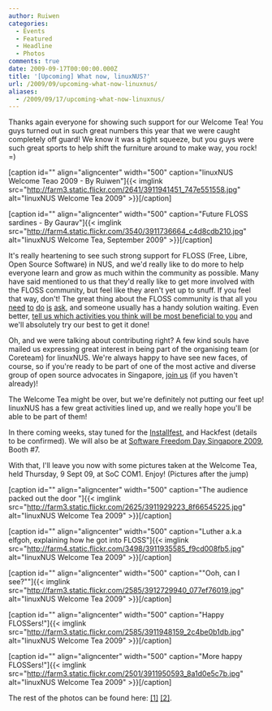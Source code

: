 ```yaml
---
author: Ruiwen
categories:
  - Events
  - Featured
  - Headline
  - Photos
comments: true
date: 2009-09-17T00:00:00.000Z
title: '[Upcoming] What now, linuxNUS?'
url: /2009/09/upcoming-what-now-linuxnus/
aliases:
  - /2009/09/17/upcoming-what-now-linuxnus/
---
```


Thanks again everyone for showing such support for our Welcome Tea! You guys turned out in such great numbers this year that we were caught completely off guard! We know it was a tight squeeze, but you guys were such great sports to help shift the furniture around to make way, you rock! =)

[caption id="" align="aligncenter" width="500" caption="linuxNUS Welcome Teao 2009 - By Ruiwen"]{{< imglink src="http://farm3.static.flickr.com/2641/3911941451_747e551558.jpg" alt="linuxNUS Welcome Tea 2009" >}}[/caption]
<p style="text-align: center;"></p>


[caption id="" align="aligncenter" width="500" caption="Future FLOSS sardines - By Gaurav"]{{< imglink src="http://farm4.static.flickr.com/3540/3911736664_c4d8cdb210.jpg" alt="linuxNUS Welcome Tea, September 2009" >}}[/caption]
<p style="text-align: center;"></p>
<p style="text-align: left;">It's really heartening to see such strong support for FLOSS (Free, Libre, Open Source Software) in NUS, and we'd really like to do more to help everyone learn and grow as much within the community as possible. Many have said mentioned to us that they'd really like to get more involved with the FLOSS community, but feel like they aren't yet up to snuff. If you feel that way, don't! The great thing about the FLOSS community is that all you <a title="linuxNUS mailing list" href="http://groups.yahoo.com/groups/linuxNUS/">need</a> <a title="linuxNUS Opensource@NUS Wiki" href="http://opensource.nus.edu.sg">to</a> <a title="linuxNUS Forums" href="http://opensource.nus.edu.sg/forums/">do</a> <a title="linuxNUS Twitter" href="http://twitter.com/linuxnus">is</a> <a title="linuxNUS IRC" href="http://linuxnus.org/chat">ask</a>, and someone usually has a handy solution waiting. Even better, <a href="http://linuxnus.org/whatactivities">tell us which activities you think will be most beneficial to you</a> and we'll absolutely try our best to get it done!</p>
<p style="text-align: left;">Oh, and we were talking about contributing right? A few kind souls have mailed us expressing great interest in being part of the organising team (or Coreteam) for linuxNUS. We're always happy to have see new faces, of course, so if you're ready to be part of one of the most active and diverse group of open source advocates in Singapore, <a title="Join linuxNUS" href="http://linuxnus.org/join/">join us</a> (if you haven't already)!</p>
<p style="text-align: left;">The Welcome Tea might be over, but we're definitely not putting our feet up! linuxNUS has a few great activities lined up, and we really hope you'll be able to be part of them!</p>
<p style="text-align: left;">In there coming weeks, stay tuned for the <a title="The upcoming Installfest" href="http://linuxnus.org/2009/09/15/linuxnus-installfest-sep-2009/">Installfest</a>, and Hackfest (details to be confirmed). We will also be at <a href="http://softwarefreedomday.sg/">Software Freedom Day Singapore 2009</a>, Booth #7.</p>
<p style="text-align: left;">With that, I'll leave you now with some pictures taken at the Welcome Tea, held Thursday, 9 Sept 09, at SoC COM1. Enjoy! (Pictures after the jump)</p>
<p style="text-align: left;"></p>

<!--more-->

[caption id="" align="aligncenter" width="500" caption="The audience packed out the door "]{{< imglink src="http://farm3.static.flickr.com/2625/3911929223_8f66545225.jpg" alt="linuxNUS Welcome Tea 2009" >}}[/caption]

[caption id="" align="aligncenter" width="500" caption="Luther a.k.a elfgoh, explaining how he got into FLOSS"]{{< imglink src="http://farm4.static.flickr.com/3498/3911935585_f9cd008fb5.jpg" alt="linuxNUS Welcome Tea 2009" >}}[/caption]

[caption id="" align="aligncenter" width="500" caption="&quot;Ooh, can I see?&quot;"]{{< imglink src="http://farm3.static.flickr.com/2585/3912729940_077ef76019.jpg" alt="linuxNUS Welcome Tea 2009" >}}[/caption]

[caption id="" align="aligncenter" width="500" caption="Happy FLOSSers!"]{{< imglink src="http://farm3.static.flickr.com/2585/3911948159_2c4be0b1db.jpg" alt="linuxNUS Welcome Tea 2009" >}}[/caption]

[caption id="" align="aligncenter" width="500" caption="More happy FLOSSers!"]{{< imglink src="http://farm3.static.flickr.com/2501/3911950593_8a1d0e5c7b.jpg" alt="linuxNUS Welcome Tea 2009" >}}[/caption]

The rest of the photos can be found here: <a href="http://www.flickr.com/photos/ruiwen/sets/72157622222189865/">[1]</a> <a href="http://www.flickr.com/photos/ggvaidya/sets/72157622343906686/ ">[2]</a>.
